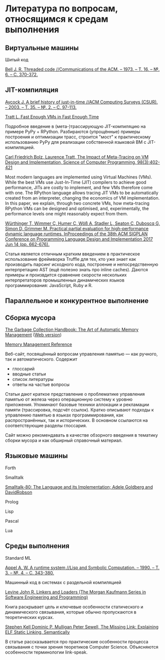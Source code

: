 # Литература по вопросам, относящимся к средам выполнения

## Виртуальные машины

Шитый код

[Bell J. R. Threaded code //Communications of the ACM. – 1973. – Т. 16. – №. 6. – С. 370-372.](http://home.iae.nl/users/mhx/Forth_Bell.pdf)

## JIT-компиляция

[Aycock J. A brief history of just-in-time //ACM Computing Surveys (CSUR). – 2003. – Т. 35. – №. 2. – С. 97-113.](https://prism.ucalgary.ca/bitstream/handle/1880/45368/2001-689-12.pdf?sequence=2&isAllowed=y)


[Tratt L. Fast Enough VMs in Fast Enough Time](https://tratt.net/laurie/blog/entries/fast_enough_vms_in_fast_enough_time.html)

Подробное введение в (мета-)трассирующую JIT-компиляцию на примере PyPy + RPython. Разбираются (упрощённые) примеры построения и оптимизации трасс, строится "мост" к практическому использованию PyPy для реализации собственной языковой ВМ с JIT-компиляцией.


[Carl Friedrich Bolz, Laurence Tratt, The Impact of Meta-Tracing on VM Design and Implementation, Science of Computer Programming, 98(3):402-421](https://tratt.net/laurie/research/pubs/html/bolz_tratt__the_impact_of_metatracing_on_vm_design_and_implementation/)

Most modern languages are implemented using Virtual Machines (VMs). While the best VMs use Just-In-Time (JIT) compilers to achieve good performance, JITs are costly to implement, and few VMs therefore come with one. The RPython language allows tracing JIT VMs to be automatically created from an interpreter, changing the economics of VM implementation. In this paper, we explain, through two concrete VMs, how meta-tracing RPython VMs can be designed and optimised, and, experimentally, the performance levels one might reasonably expect from them.


[Würthinger T, Wimmer C, Humer C, Wöß A, Stadler L, Seaton C, Duboscq G, Simon D, Grimmer M. Practical partial evaluation for high-performance dynamic language runtimes. InProceedings of the 38th ACM SIGPLAN Conference on Programming Language Design and Implementation 2017 Jun 14 (pp. 662-676).](https://chrisseaton.com/rubytruffle/pldi17-truffle/pldi17-truffle.pdf)

Статья является отличным кратким введением в практическое использование фреймворка Truffle для тех, кто уже знает как производить парсинг исходного кода, построение и непосредственную интерпретацию AST (ещё полезно знать про inline caches). Даются примеры и произвдится сравнение скорости нескольких интерпретаторов промышленных динамических языков программирования:  JavaScript, Ruby и R.


## Параллельное и конкурентное выполнение

## Сборка мусора

[The Garbage Collection Handbook: The Art of Automatic Memory Management](https://www.amazon.com/Garbage-Collection-Handbook-Management-Algorithms/dp/1420082795) ([Web version](http://gchandbook.org/))


[Memory Management Reference](https://www.memorymanagement.org/)

Веб-сайт, посвящённый вопросам управления памятью &mdash; как ручного, так и автоматического. Содержит
- глоссарий
- вводные статьи
- список литературы
- ответы на частые вопросы

Статьи дают краткое представление о проблематике управления памятью от железа через операционную систему к уровню приложения.
Упоминают базовые техники аллокации и рекламации памяти (трассировка, подсчёт ссылок). Кратко описывают подходы к управлению памятью
в языках программирования, как распространённых, так и исторических. В основном ссылаются на соответствующие разделы глоссария.

Сайт можно рекомендавать в качестве обзорного введения в тематику сборки мусора и как обширный справочный материал.


## Языковые машины

Forth

Smalltalk

[Smalltalk-80: The Language and its Implementation; Adele Goldberg and DavidRobson](http://stephane.ducasse.free.fr/FreeBooks/BlueBook/Bluebook.pdf)

Prolog

Lisp

Pascal

Lua

## Среды выполнения

Standard ML

[Appel A. W. A runtime system //Lisp and Symbolic Computation. – 1990. – Т. 3. – №. 4. – С. 343-380.](http://citeseerx.ist.psu.edu/viewdoc/download?doi=10.1.1.35.4846&rep=rep1&type=pdf)

Машинный код в системах с раздельной компиляцией

[Levine John R. Linkers and Loaders (The Morgan Kaufmann Series in Software Engineering and Programming)](http://www.staroceans.org/e-book/LinkersAndLoaders.pdf)

Книга раскрывает цель и ключевые особенности статического и динамического связывания, которые обычно пропускаются в теоретических курсах.

[Stephen Kell Dominic P. Mulligan Peter Sewell, The Missing Link: Explaining ELF Static Linking, Semantically](https://www.cl.cam.ac.uk/~pes20/rems/papers/oopsla-elf-linking-2016.pdf)

В статье рассказывается про практические особенности процесса связывания с точки зрения теоретиков Computer Science. Объясняются особенности терминологии link-speak.
